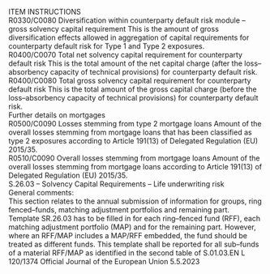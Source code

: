  
ITEM  INSTRUCTIONS  
R0330/C0080  Diversification within 
counterparty default risk 
module – gross solvency 
capital requirement  This is the amount of gross diversification effects allowed in aggregation of capital 
requirements for counterparty default risk for Type 1 and Type 2 exposures.  
R0400/C0070  Total net solvency capital 
requirement for 
counterparty default risk  This is the total amount of the net capital charge (after the loss–absorbency capacity of 
technical provisions) for counterparty default risk.  
R0400/C0080  Total gross solvency 
capital requirement for 
counterparty default risk  This is the total amount of the gross capital charge (before the loss–absorbency capacity 
of technical provisions) for counterparty default risk.  
Further details 
on mortgages  
R0500/C0090  Losses stemming from 
type 2 mortgage loans  Amount of the overall losses stemming from mortgage loans that has been classified as 
type 2 exposures according to Article 191(13) of Delegated Regulation (EU) 2015/35.  
R0510/C0090  Overall losses stemming 
from mortgage loans  Amount of the overall losses stemming from mortgage loans according to 
Article 191(13) of Delegated Regulation (EU) 2015/35.  
S.26.03 – Solvency Capital Requirements – Life underwriting risk  
General comments:  
This section relates to the annual submission of information for groups, ring fenced–funds, matching adjustment 
portfolios and remaining part.  
Template SR.26.03 has to be filled in for each ring–fenced fund (RFF), each matching adjustment portfolio (MAP) and 
for the remaining part. However, where an RFF/MAP includes a MAP/RFF embedded, the fund should be treated as 
different funds. This template shall be reported for all sub–funds of a material RFF/MAP as identified in the second table 
of S.01.03.EN  L 120/1374 Official Journal of the European Union 5.5.2023